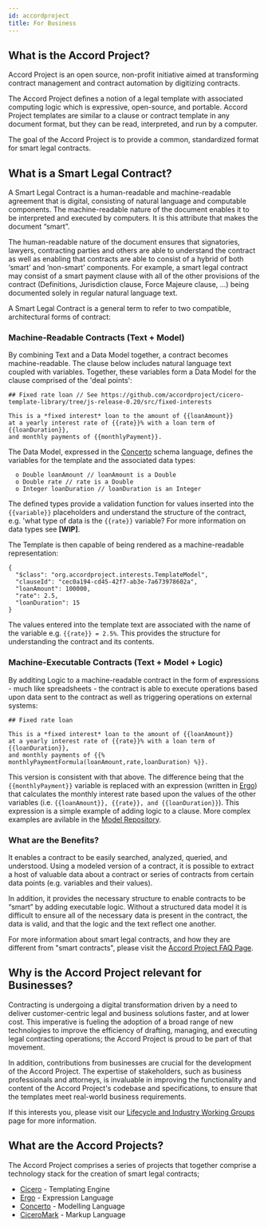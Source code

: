 ```yaml
---
id: accordproject
title: For Business
---
```


## What is the Accord Project?

Accord Project is an open source, non-profit initiative aimed at transforming contract management and contract automation by digitizing contracts.

The Accord Project defines a notion of a legal template with associated computing logic which is expressive, open-source, and portable. Accord Project templates are similar to a clause or contract template in any document format, but they can be read, interpreted, and run by a computer.

The goal of the Accord Project is to provide a common, standardized format for smart legal contracts.

## What is a Smart Legal Contract?

A Smart Legal Contract is a human-readable and machine-readable agreement that is digital, consisting of natural language and computable components. The machine-readable nature of the document enables it to be interpreted and executed by computers. It is this attribute that makes the document “smart”.

The human-readable nature of the document ensures that signatories, lawyers, contracting parties and others are able to understand the contract as well as enabling that contracts are able to consist of a hybrid of both ‘smart’ and ‘non-smart’ components. For example, a smart legal contract may consist of a smart payment clause with all of the other provisions of the contract (Definitions, Jurisdiction clause, Force Majeure clause, ...) being documented solely in regular natural language text.

A Smart Legal Contract is a general term to refer to two compatible, architectural forms of contract:   

### Machine-Readable Contracts (Text + Model)

By combining Text and a Data Model together, a contract becomes machine-readable. The clause below includes natural language text coupled with variables. Together, these variables form a Data Model for the clause comprised of the 'deal points':

```
## Fixed rate loan // See https://github.com/accordproject/cicero-template-library/tree/js-release-0.20/src/fixed-interests

This is a *fixed interest* loan to the amount of {{loanAmount}} 
at a yearly interest rate of {{rate}}% with a loan term of {{loanDuration}}, 
and monthly payments of {{monthlyPayment}}.
``` 

The Data Model, expressed in the [Concerto] schema language, defines the variables for the template and the associated data types: 

```
  o Double loanAmount // loanAmount is a Double
  o Double rate // rate is a Double 
  o Integer loanDuration // loanDuration is an Integer
```

The defined types provide a validation function for values inserted into the ```{{variable}}``` placeholders and understand the structure of the contract, e.g. 'what type of data is the ```{{rate}}``` variable? For more information on data types see **[WIP]**. 

The Template is then capable of being rendered as a machine-readable representation:

```
{
  "$class": "org.accordproject.interests.TemplateModel",
  "clauseId": "cec0a194-cd45-42f7-ab3e-7a673978602a",
  "loanAmount": 100000,
  "rate": 2.5,
  "loanDuration": 15
}
```

The values entered into the template text are associated with the name of the variable e.g. ```{{rate}} = 2.5%```. This provides the structure for understanding the contract and its contents. 

### Machine-Executable Contracts (Text + Model + Logic)

By additing Logic to a machine-readable contract in the form of expressions - much like spreadsheets - the contract is able to execute operations based upon data sent to the contract as well as triggering operations on external systems:

```
## Fixed rate loan

This is a *fixed interest* loan to the amount of {{loanAmount}} 
at a yearly interest rate of {{rate}}% with a loan term of {{loanDuration}}, 
and monthly payments of {{% monthlyPaymentFormula(loanAmount,rate,loanDuration) %}}.
``` 

This version is consistent with that above. The difference being that the ```{{monthlyPayment}}``` variable is replaced with an expression (written in [Ergo]) that calculates the monthly interest rate based upon the values of the other variables (i.e. ```{{loanAmount}}, {{rate}}, and {{loanDuration}}```). This expression is a simple example of adding logic to a clause. More complex examples are avilable in the [Model Repository]. 

### What are the Benefits?

It enables a contract to be easily searched, analyzed, queried, and understood. Using a modeled version of a contract, it is possible to extract a host of valuable data about a contract or series of contracts from certain data points (e.g. variables and their values).

In addition, it provides the necessary structure to enable contracts to be “smart” by adding executable logic. Without a structured data model it is difficult to ensure all of the necessary data is present in the contract, the data is valid, and that the logic and the text reflect one another.

For more information about smart legal contracts, and how they are different from "smart contracts", please visit the [Accord Project FAQ Page](https://www.accordproject.org/frequently-asked-questions).

## Why is the Accord Project relevant for Businesses?

Contracting is undergoing a digital transformation driven by a need to deliver customer-centric legal and business solutions faster, and at lower cost. This imperative is fueling the adoption of a broad range of new technologies to improve the efficiency of drafting, managing, and executing legal contracting operations; the Accord Project is proud to be part of that movement.

In addition, contributions from businesses are crucial for the development of the Accord Project. The expertise of stakeholders, such as business professionals and attorneys, is invaluable in improving the functionality and content of the Accord Project's codebase and specifications, to ensure that the templates meet real-world business requirements.

If this interests you, please visit our [Lifecycle and Industry Working Groups](https://www.accordproject.org/liwg) page for more information.

## What are the Accord Projects?

The Accord Project comprises a series of projects that together comprise a technology stack for the creation of smart legal contracts; 

* [Cicero] - Templating Engine
* [Ergo] - Expression Language
* [Concerto] - Modelling Language 
* [CiceroMark] - Markup Language 

[Cicero]: https://github.com/accordproject/cicero
[Ergo]: https://github.com/accordproject/ergo
[Concerto]: https://github.com/accordproject/concerto
[CiceroMark]: https://github.com/accordproject/markdown-transformation
[Model Repository]: https://models.accordproject.org/
